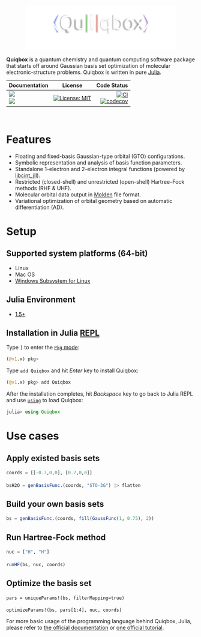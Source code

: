 <p align="center">
  <img width="400" src="docs/src/assets/logo.svg">
</p>

**Quiqbox** is a quantum chemistry and quantum computing software package that starts off around Gaussian basis set optimization of molecular electronic-structure problems. Quiqbox is written in pure [Julia](https://julialang.org/).

| Documentation | License | Code Status |
| :--- | :---: | ---: |
| [![][Doc-s-img]][Doc-stable] <br /> [![][Doc-l-img]][Doc-latest] | [![License: MIT][License-img]][License-url] | [![CI][GA-CI-img]][GA-CI-url] <br /> [![codecov][codecov-img]][codecov-url] |

<br />

# Features

* Floating and fixed-basis Gaussian-type orbital (GTO) configurations.
* Symbolic representation and analysis of basis function parameters.
* Standalone 1-electron and 2-electron integral functions (powered by [libcint_jll](https://github.com/JuliaBinaryWrappers/libcint_jll.jl)).
* Restricted (closed-shell) and unrestricted (open-shell) Hartree–Fock methods (RHF & UHF).
* Molecular orbital data output in [Molden](https://www3.cmbi.umcn.nl/molden/) file format.
* Variational optimization of orbital geometry based on automatic differentiation (AD).

# Setup

## Supported system platforms (64-bit)
* Linux
* Mac OS
* [Windows Subsystem for Linux](https://docs.microsoft.com/en-us/windows/wsl/about)

## Julia Environment
* [1.5+](https://github.com/frankwswang/Quiqbox.jl/actions/workflows/CI.yml)

## Installation in Julia [REPL](https://docs.julialang.org/en/v1/manual/getting-started/)

Type `]` to enter the [`Pkg` mode](https://docs.julialang.org/en/v1/stdlib/REPL/#Pkg-mode):

```julia
(@v1.x) pkg>
```

Type `add Quiqbox` and hit *Enter* key to install Quiqbox:

```julia
(@v1.x) pkg> add Quiqbox
```

After the installation completes, hit *Backspace* key to go back to Julia REPL and use [`using`](https://docs.julialang.org/en/v1/base/base/#using) to load Quiqbox:

```julia
julia> using Quiqbox
```

# Use cases

## Apply existed basis sets
```julia
coords = [[-0.7,0,0], [0.7,0,0]]

bsH2O = genBasisFunc.(coords, "STO-3G") |> flatten
```

## Build your own basis sets
```julia
bs = genBasisFunc.(coords, fill(GaussFunc(1, 0.75), 2))
```

## Run Hartree-Fock method
```julia
nuc = ["H", "H"]

runHF(bs, nuc, coords)
```

## Optimize the basis set
```
pars = uniqueParams!(bs, filterMapping=true)

optimizeParams!(bs, pars[1:4], nuc, coords)
```

For more basic usage of the programming language behind Quiqbox, Julia, please refer to [the official documentation](https://docs.julialang.org/) or [one official tutorial](https://juliaacademy.com/p/intro-to-julia).


[Doc-stable]:  https://github.com/frankwswang/Quiqbox.jl/stable
[Doc-latest]:  https://github.com/frankwswang/Quiqbox.jl/latest
[Doc-s-img]:   https://img.shields.io/badge/docs-stable-blue.svg
[Doc-l-img]:   https://img.shields.io/badge/docs-latest-blue.svg
[GA-CI-img]:   https://github.com/frankwswang/Quiqbox.jl/actions/workflows/CI.yml/badge.svg?branch=main
[GA-CI-url]:   https://github.com/frankwswang/Quiqbox.jl/actions/workflows/CI.yml
[codecov-img]: https://codecov.io/gh/frankwswang/Quiqbox.jl/branch/main/graph/badge.svg?token=Z1XOA39DV2
[codecov-url]: https://codecov.io/gh/frankwswang/Quiqbox.jl
[License-img]: https://img.shields.io/badge/License-MIT-blueviolet.svg
[License-url]: https://opensource.org/licenses/MIT